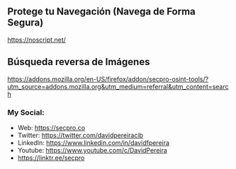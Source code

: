 ## Protege tu Navegación (Navega de Forma Segura)

https://noscript.net/


## Búsqueda reversa de Imágenes
https://addons.mozilla.org/en-US/firefox/addon/secpro-osint-tools/?utm_source=addons.mozilla.org&utm_medium=referral&utm_content=search



### My Social:
  - Web: https://secpro.co
  - Twitter: https://twitter.com/davidpereiracib
  - LinkedIn: https://www.linkedin.com/in/davidfpereira
  - Youtube: https://www.youtube.com/c/DavidPereira
  - https://linktr.ee/secpro
